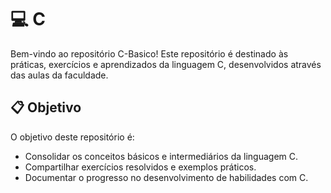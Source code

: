 # 💻 C 
Bem-vindo ao repositório C-Basico!
Este repositório é destinado às práticas, exercícios e aprendizados da linguagem C, desenvolvidos através das aulas da faculdade.

## 📋 Objetivo
O objetivo deste repositório é:
- Consolidar os conceitos básicos e intermediários da linguagem C.
- Compartilhar exercícios resolvidos e exemplos práticos.
- Documentar o progresso no desenvolvimento de habilidades com C.
